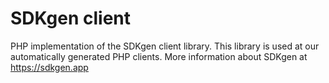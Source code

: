 SDKgen client
===

PHP implementation of the SDKgen client library. This library is used at our automatically generated PHP clients.
More information about SDKgen at https://sdkgen.app
